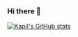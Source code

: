 ### Hi there 👋


[![Kapil's GitHub stats](https://github-readme-stats.vercel.app/api?username=KapilM26)](https://github.com/KapilM26)
<!--
**KapilM26/KapilM26** is a ✨ _special_ ✨ repository because its `README.md` (this file) appears on your GitHub profile.

Here are some ideas to get you started:

- 🔭 I’m currently working on ...
- 🌱 I’m currently learning ...
- 👯 I’m looking to collaborate on ...
- 🤔 I’m looking for help with ...
- 💬 Ask me about ...
- 📫 How to reach me: ...
- 😄 Pronouns: ...
- ⚡ Fun fact: ...
-->
